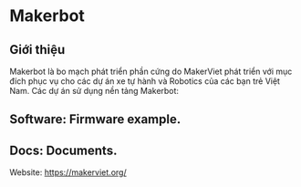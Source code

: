 # Makerbot 

## Giới thiệu
Makerbot là bo mạch phát triển phần cứng do MakerViet phát triển với mục đích phục vụ cho các dự án xe tự hành và Robotics của các bạn trẻ Việt Nam.
Các dự án sử dụng nền tảng Makerbot: 
<!-- **Note this design should not be used as refrence since it's still under active development and testing process**
Makerbot is an open-source hardware platform focus on robotics and self-driving vehicle featuring WiFI, BLE, 9 DOF IMU, CAN, RS485, upto 6 Servos and 4 DC motors drive


[![Makerbot  Images1](pics/img1.jpg)](pics/img1.jpg)
[![Makerbot  Images2](pics/img2.jpg)](pics/img2.jpg)
[![Makerbot  Images3](pics/motorshield_v2.jpg)](pics/motorshield_v2.jpg)

## Hardware: PCB and 3D design files.
### Specs:
- ESP32-WROVER-IE(16MB)
- MPU-9250,9 DOF IMU
- SN65HVD230 CAN transceiver 
- MAX3485
- PCA9685 16 channel PWM driver
- DRV8841 H-Bridge
- DS3231MZ+ RTC
### Known issues
- WiFI signal strength issue 
- Pull up resistor on IO2 causing ESP32 cannot reset properly , Do not populate R15
- Rs485 issue
- cannot read magnetometer MPU9250
- Motorshield power issue
### Todos:
- Redesign motorshield 
- Add pins name to Silkscreen
- Fix known issues in next revision -->

## Software: Firmware example.
## Docs: Documents.
Website: https://makerviet.org/